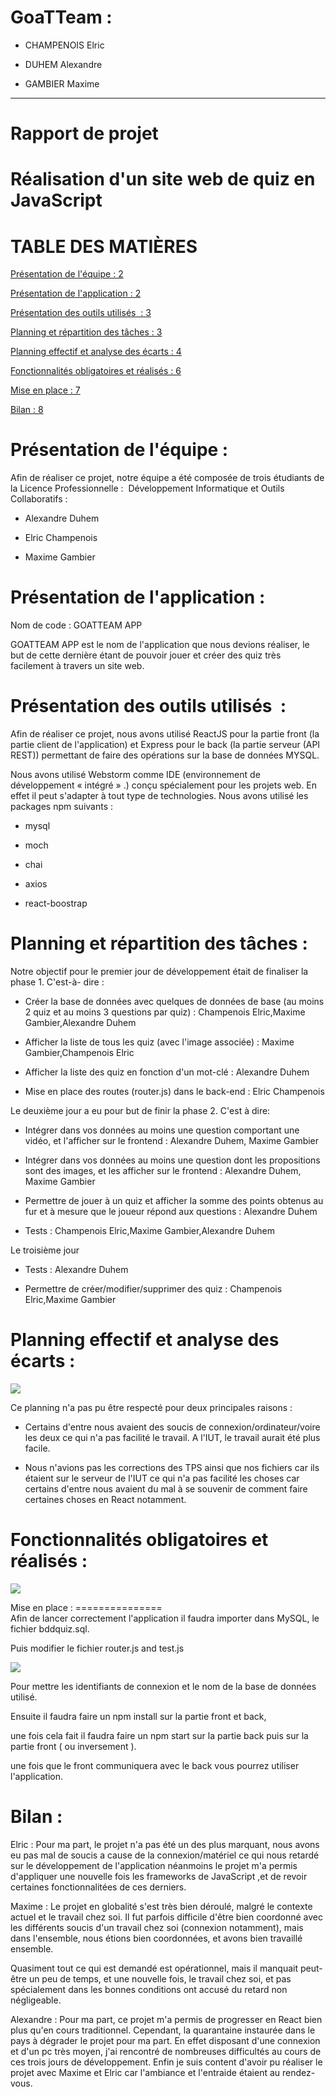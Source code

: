 GoaTTeam : 
=================

-   CHAMPENOIS Elric

-   DUHEM Alexandre

-   GAMBIER Maxime


-------------


Rapport de projet
=================

Réalisation d'un site web de quiz en JavaScript
===============================================

TABLE DES MATIÈRES
==================

[Présentation de l'équipe :  2](https://docs.google.com/document/d/1z-Q17f2c2lPBo8iJcgTfH22fLBVnBez6W0n7cOLrRgs/edit#heading=h.gxet57v934ke)

[Présentation de l'application :  2](https://docs.google.com/document/d/1z-Q17f2c2lPBo8iJcgTfH22fLBVnBez6W0n7cOLrRgs/edit#heading=h.qa43qzjvb5i5)

[Présentation des outils utilisés  :  3](https://docs.google.com/document/d/1z-Q17f2c2lPBo8iJcgTfH22fLBVnBez6W0n7cOLrRgs/edit#heading=h.6c620lt09lth)

[Planning et répartition des tâches :  3](https://docs.google.com/document/d/1z-Q17f2c2lPBo8iJcgTfH22fLBVnBez6W0n7cOLrRgs/edit#heading=h.6gebuw4yymsm)

[Planning effectif et analyse des écarts :  4](https://docs.google.com/document/d/1z-Q17f2c2lPBo8iJcgTfH22fLBVnBez6W0n7cOLrRgs/edit#heading=h.20ecfvcamxpw)

[Fonctionnalités obligatoires et réalisés :  6](https://docs.google.com/document/d/1z-Q17f2c2lPBo8iJcgTfH22fLBVnBez6W0n7cOLrRgs/edit#heading=h.eekw3ut0pazk)

[Mise en place :  7](https://docs.google.com/document/d/1z-Q17f2c2lPBo8iJcgTfH22fLBVnBez6W0n7cOLrRgs/edit#heading=h.lxhb6xlkesft)

[Bilan :  8](https://docs.google.com/document/d/1z-Q17f2c2lPBo8iJcgTfH22fLBVnBez6W0n7cOLrRgs/edit#heading=h.loyxzywmvfhg)

Présentation de l'équipe : 
===========================

Afin de réaliser ce projet, notre équipe a été composée de trois étudiants de la Licence Professionnelle :  Développement Informatique et Outils Collaboratifs :

-   Alexandre Duhem

-   Elric Champenois

-   Maxime Gambier

Présentation de l'application : 
================================

Nom de code : GOATTEAM APP 

GOATTEAM APP est le nom de l'application que nous devions réaliser, le but de cette dernière étant de pouvoir jouer et créer des quiz très facilement à travers un site web.

Présentation des outils utilisés  :
===================================

Afin de réaliser ce projet, nous avons utilisé ReactJS pour la partie front (la partie client de l'application) et Express pour le back (la partie serveur (API REST)) permettant de faire des opérations sur la base de données MYSQL. 

Nous avons utilisé Webstorm comme IDE (environnement de développement « intégré » .) conçu spécialement pour les projets web. En effet il peut s'adapter à tout type de technologies. Nous avons utilisé les packages npm suivants : 

-   mysql

-   moch

-   chai

-   axios

-   react-boostrap

Planning et répartition des tâches :
====================================

Notre objectif pour le premier jour de développement était de finaliser la phase 1. C'est-à- dire :

-   Créer la base de données avec quelques de données de base (au moins 2 quiz et au moins 3 questions par quiz) : Champenois Elric,Maxime Gambier,Alexandre Duhem

-   Afficher la liste de tous les quiz (avec l'image associée) : Maxime Gambier,Champenois Elric

-   Afficher la liste des quiz en fonction d'un mot-clé : Alexandre Duhem

-   Mise en place des routes (router.js) dans le back-end : Elric Champenois

Le deuxième jour a eu pour but de finir la phase 2. C'est à dire:

-   Intégrer dans vos données au moins une question comportant une vidéo, et l'afficher sur le frontend : Alexandre Duhem, Maxime Gambier

-   Intégrer dans vos données au moins une question dont les propositions sont des images, et les afficher sur le frontend : Alexandre Duhem, Maxime Gambier

-   Permettre de jouer à un quiz et afficher la somme des points obtenus au fur et à mesure que le joueur répond aux questions : Alexandre Duhem

-   Tests : Champenois Elric,Maxime Gambier,Alexandre Duhem

Le troisième jour

-   Tests : Alexandre Duhem

-   Permettre de créer/modifier/supprimer des quiz : Champenois Elric,Maxime Gambier

Planning effectif et analyse des écarts :
=========================================

![](https://lh5.googleusercontent.com/r_ZnI0FSzu2d4wiKnhNaJEUZaOMKh2DY2hl-EVW2ROObmKkmk-dJJAm0jobElIyWMR9khoK8mNmZiWF38Fyp2WOfAZDWwFoPnygfnp27zJIW7qQDkxH8-Q6i69VBpMoMtkWsD0ZZ)

Ce planning n'a pas pu être respecté pour deux principales raisons :

-   Certains d'entre nous avaient des soucis de connexion/ordinateur/voire les deux ce qui n'a pas facilité le travail. A l'IUT, le travail aurait été plus facile.

-   Nous n'avions pas les corrections des TPS ainsi que nos fichiers car ils étaient sur le serveur de l'IUT ce qui n'a pas facilité les choses car certains d'entre nous avaient du mal à se souvenir de comment faire certaines choses en React notamment.

Fonctionnalités obligatoires et réalisés :
==========================================

![](https://lh5.googleusercontent.com/43HNPlew6_FkicqMpuoV5OXy3vFG4G98pyCAjAMB-Scc-p-xW-10QgQFv9VhZ2lScsNXmhj1WsxS5JJl78Ju66nM1vspnMSCDqCb7G9llEw83Tv1nJxqYzTWhdA3uaeYcA9ZA6Ia)

Mise en place :
===============\
Afin de lancer correctement l'application il faudra importer dans MySQL, le fichier bddquiz.sql.

Puis modifier le fichier router.js and test.js

![](https://lh5.googleusercontent.com/ARSiwj_oykThfpAEf_gR_ntM8_pSZUy9D8ImUAwwH5R29ehbnqH9xlwUmU0eE3JCcgXBeY3YZIF3Cp1efFRuYHeGC7Zopd3bdsLvt7NWy8-bYFHn8hjTE5hZi9co_wJrpBZjxNbd)

Pour mettre les identifiants de connexion et le nom de la base de données utilisé.

Ensuite il faudra faire un npm install sur la partie front et back,

une fois cela fait il faudra faire un npm start sur la partie back puis sur la partie front ( ou inversement ).

une fois que le front communiquera avec le back vous pourrez utiliser l'application.

Bilan :
=======

Elric : Pour ma part, le projet n'a pas été un des plus marquant, nous avons eu pas mal de soucis a cause de la connexion/matériel ce qui nous retardé sur le développement de l'application néanmoins le projet m'a permis d'appliquer une nouvelle fois les frameworks de JavaScript ,et de revoir certaines fonctionnalitées de ces derniers.

Maxime : Le projet en globalité s'est très bien déroulé, malgré le contexte actuel et le travail chez soi. Il fut parfois difficile d'être bien coordonné avec les différents soucis d'un travail chez soi (connexion notamment), mais dans l'ensemble, nous étions bien coordonnées, et avons bien travaillé ensemble.

Quasiment tout ce qui est demandé est opérationnel, mais il manquait peut-être un peu de temps, et une nouvelle fois, le travail chez soi, et pas spécialement dans les bonnes conditions ont accusé du retard non négligeable.

Alexandre : Pour ma part, ce projet m'a permis de progresser en React bien plus qu'en cours traditionnel. Cependant, la quarantaine instaurée dans le pays à dégrader le projet pour ma part. En effet disposant d'une connexion et d'un pc très moyen, j'ai rencontré de nombreuses difficultés au cours de ces trois jours de développement. Enfin je suis content d'avoir pu réaliser le projet avec Maxime et Elric car l'ambiance et l'entraide étaient au rendez-vous.